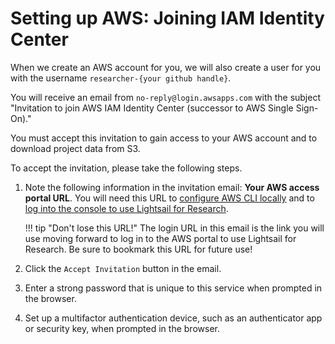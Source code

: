 # Setting up AWS: Joining IAM Identity Center

When we create an AWS account for you, we will also create a user for you with the username `researcher-{your github handle}`.

You will receive an email from `no-reply@login.awsapps.com` with the subject "Invitation to join AWS IAM Identity Center (successor to AWS Single Sign-On)."

You must accept this invitation to gain access to your AWS account and to download project data from S3.

To accept the invitation, please take the following steps.

1. Note the following information in the invitation email: **Your AWS access portal URL**.
   You will need this URL to [configure AWS CLI locally](../technical-setup/environment-setup/configure-aws-cli.md) and to [log into the console to use Lightsail for Research](./lsfr/creating-vcs.md#how-to-create-a-virtual-computer).

    !!! tip "Don't lose this URL!"
        The login URL in this email is the link you will use moving forward to log in to the AWS portal to use Lightsail for Research.
        Be sure to bookmark this URL for future use!

2. Click the `Accept Invitation` button in the email.

3. Enter a strong password that is unique to this service when prompted in the browser.

4. Set up a multifactor authentication device, such as an authenticator app or security key, when prompted in the browser.
